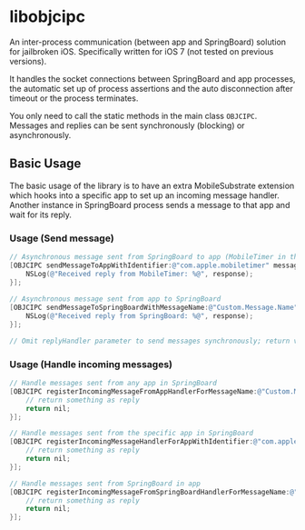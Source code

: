 # libobjcipc
An inter-process communication (between app and SpringBoard) solution for jailbroken iOS. Specifically written for iOS 7 (not tested on previous versions).

It handles the socket connections between SpringBoard and app processes, the automatic set up of process assertions and the auto disconnection after timeout or the process terminates.

You only need to call the static methods in the main class `OBJCIPC`. Messages and replies can be sent synchronously (blocking) or asynchronously.

## Basic Usage

The basic usage of the library is to have an extra MobileSubstrate extension which hooks into a specific app to set up an incoming message handler. Another instance in SpringBoard process sends a message to that app and wait for its reply.

### Usage (Send message)

```objective-c
// Asynchronous message sent from SpringBoard to app (MobileTimer in this case)
[OBJCIPC sendMessageToAppWithIdentifier:@"com.apple.mobiletimer" messageName:@"Custom.Message.Name" dictionary:@{ @"key": @"value" } replyHandler:^(NSDictionary *response) {
	NSLog(@"Received reply from MobileTimer: %@", response);
}];
   
// Asynchronous message sent from app to SpringBoard
[OBJCIPC sendMessageToSpringBoardWithMessageName:@"Custom.Message.Name" dictionary:@{ @"key": @"value" } replyHandler:^(NSDictionary *response) {
	NSLog(@"Received reply from SpringBoard: %@", response);
}];

// Omit replyHandler parameter to send messages synchronously; return value will be the reply (NSDictionary).
```

### Usage (Handle incoming messages)

```objective-c
// Handle messages sent from any app in SpringBoard
[OBJCIPC registerIncomingMessageFromAppHandlerForMessageName:@"Custom.Message.Name"  handler:^NSDictionary *(NSDictionary *message) {
	// return something as reply
	return nil;
}];

// Handle messages sent from the specific app in SpringBoard
[OBJCIPC registerIncomingMessageHandlerForAppWithIdentifier:@"com.apple.mobiletimer" andMessageName:@"Custom.Message.Name" handler:^NSDictionary *(NSDictionary *message) {
	// return something as reply
	return nil;
}];

// Handle messages sent from SpringBoard in app
[OBJCIPC registerIncomingMessageFromSpringBoardHandlerForMessageName:@"Custom.Message.Name" handler:^NSDictionary *(NSDictionary *message) {
	// return something as reply
	return nil;
}];
```